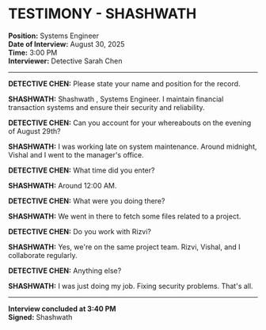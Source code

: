 # TESTIMONY - SHASHWATH 
**Position:** Systems Engineer  
**Date of Interview:** August 30, 2025  
**Time:** 3:00 PM  
**Interviewer:** Detective Sarah Chen  

---

**DETECTIVE CHEN:** Please state your name and position for the record.

**SHASHWATH:** Shashwath , Systems Engineer. I maintain financial transaction systems and ensure their security and reliability.

**DETECTIVE CHEN:** Can you account for your whereabouts on the evening of August 29th?

**SHASHWATH:** I was working late on system maintenance. Around midnight, Vishal and I went to the manager's office.

**DETECTIVE CHEN:** What time did you enter?

**SHASHWATH:** Around 12:00 AM. 

**DETECTIVE CHEN:** What were you doing there?

**SHASHWATH:** We went in there to fetch some files related to a project.

**DETECTIVE CHEN:** Do you work with Rizvi?

**SHASHWATH:** Yes, we're on the same project team. Rizvi, Vishal, and I collaborate regularly.

**DETECTIVE CHEN:** Anything else?

**SHASHWATH:** I was just doing my job. Fixing security problems. That's all.

---

**Interview concluded at 3:40 PM**  
**Signed:** Shashwath   
